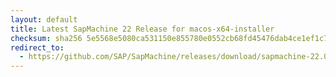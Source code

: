 ```yaml
---
layout: default
title: Latest SapMachine 22 Release for macos-x64-installer
checksum: sha256 5e5568e5080ca531150e855780e0552cb68fd45476dab4ce1ef1c78d28c2cda0
redirect_to:
  - https://github.com/SAP/SapMachine/releases/download/sapmachine-22.0.2/sapmachine-jdk-22.0.2_macos-x64_bin.dmg
---
```

